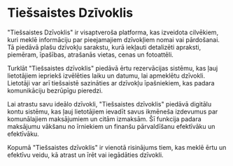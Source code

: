 # Tiešsaistes Dzīvoklis

"Tiešsaistes Dzīvoklis" ir visaptveroša platforma, kas izveidota cilvēkiem, kuri meklē informāciju par pieejamajiem dzīvokļiem nomai vai pārdošanai. Tā piedāvā plašu dzīvokļu sarakstu, kurā iekļauti detalizēti apraksti, piemēram, īpašības, atrašanās vietas, cenas un fotoattēli.

Turklāt "Tiešsaistes dzīvoklis" piedāvā ērtu rezervācijas sistēmu, kas ļauj lietotājiem iepriekš izvēlēties laiku un datumu, lai apmeklētu dzīvokli. Lietotāji var arī tiešsaistē sazināties ar dzīvokļu īpašniekiem, kas padara komunikāciju bezrūpīgu pieredzi.

Lai atrastu savu ideālo dzīvokli, "Tiešsaistes dzīvoklis" piedāvā digitālu kontu sistēmu, kas ļauj lietotājiem ievadīt savus ikmēneša izdevumus par komunālajiem maksājumiem un citām izmaksām. Šī funkcija padara maksājumu vākšanu no īrniekiem un finanšu pārvaldīšanu efektīvāku un efektīvāku.

Kopumā "Tiešsaistes dzīvoklis" ir vienotā risinājums tiem, kas meklē ērtu un efektīvu veidu, kā atrast un īrēt vai iegādāties dzīvokli.
